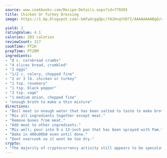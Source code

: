 ```yaml
---
source: www.cookbooks.com/Recipe-Details.aspx?id=779265
title: Chicken Or Turkey Dressing
image: https://1.bp.blogspot.com/-bAFwUcggQpc/YA2HvqthD7I/AAAAAAAABgQ/dGGityjUeSk5WIgvhJroHVt7XYoXF2qygCLcBGAsYHQ/s320/10.png

yield: 2
ratingValue: 4.1
calories: 203 calories
reviewCount: 317
cookTime: PT2H
prepTime: PT28M
ingredients:
- "8 c. cornbread crumbs"
- "4 slices bread, crumbled"
- "2 eggs"
- "1/2 c. celery, chopped fine"
- "2 or 3 lb. chicken or turkey"
- "1 tsp. rosemary"
- "1 tsp. black pepper"
- "3 tsp. sage"
- "1 medium onion, chopped fine"
- "enough broth to make a thin mixture"
directions:
- "Boil meat in enough water that has been salted to taste to make broth."
- "Mix all ingredients together except meat."
- "Remove bones from meat."
- "Add meat to other ingredients."
- "Mix well; pour into 9 x 13-inch pan that has been sprayed with Pam."
- "Bake in 400u00b0 oven until done."
- "Dont overcook so it wont be too dry."
crypto:
- "The majority of cryptocurrency activity still appears to be speculative."
---
```

